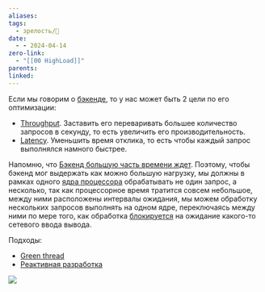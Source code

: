 ```yaml
---
aliases: 
tags:
  - зрелость/🌱
date:
  - - 2024-04-14
zero-link:
  - "[[00 HighLoad]]"
parents: 
linked:
---
```

Если мы говорим о [бэкенде](Бэкенд.md), то у нас может быть 2 цели по его оптимизации:
- [Throughput](Throughput.md). Заставить его переваривать большее количество запросов в секунду, то есть увеличить его производительность.
- [Latency](Latency.md). Уменьшить время отклика, то есть чтобы каждый запрос выполнялся намного быстрее.

Напомню, что [Бэкенд большую часть времени ждет](Бэкенд%20большую%20часть%20времени%20ждет.md). Поэтому, чтобы бэкенд мог выдержать как можно большую нагрузку, мы должны в рамках одного [ядра процессора](Ядро%20процессора.md) обрабатывать не один запрос, а несколько, так как процессорное время тратится совсем небольшое, между ними расположены интервалы ожидания, мы можем обработку нескольких запросов выполнять на одном ядре, переключаясь между ними по мере того, как обработка [блокируется](Блокирующие%20вызовы.md) на ожидание какого-то сетевого ввода вывода.

Подходы: 
- [Green thread](Green%20thread.md)
- [Реактивная разработка](Реактивная%20разработка.md)

![](Pasted%20image%2020240414134708.png)
